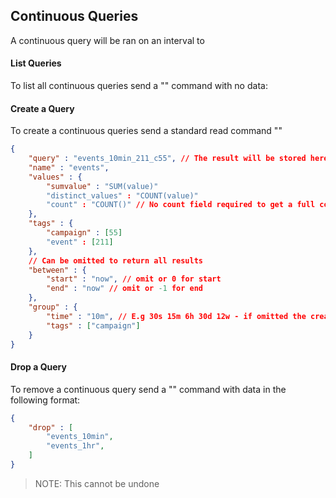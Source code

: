 ## Continuous Queries

A continuous query will be ran on an interval to

#### List Queries

To list all continuous queries send a "<query>" command with no data:

#### Create a Query

To create a continuous queries send a standard read command "<query>"

~~~JSON
{
    "query" : "events_10min_211_c55", // The result will be stored here
    "name" : "events",
    "values" : {
        "sumvalue" : "SUM(value)"
        "distinct_values" : "COUNT(value)"
        "count" : "COUNT()" // No count field required to get a full count of all rows
    },
    "tags" : {
        "campaign" : [55]
        "event" : [211]
    },
    // Can be omitted to return all results
    "between" : {
        "start" : "now", // omit or 0 for start
        "end" : "now" // omit or -1 for end
    },
    "group" : {
        "time" : "10m", // E.g 30s 15m 6h 30d 12w - if omitted the create will fail
        "tags" : ["campaign"]
    }
}
~~~

#### Drop a Query

To remove a continuous query send a "<query>" command with data in the following format:

~~~JSON
{
    "drop" : [
        "events_10min",
        "events_1hr",
    ]
}
~~~

 > NOTE: This cannot be undone